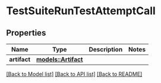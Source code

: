 # TestSuiteRunTestAttemptCall

## Properties

Name | Type | Description | Notes
------------ | ------------- | ------------- | -------------
**artifact** | [**models::Artifact**](Artifact.md) |  | 

[[Back to Model list]](../README.md#documentation-for-models) [[Back to API list]](../README.md#documentation-for-api-endpoints) [[Back to README]](../README.md)


